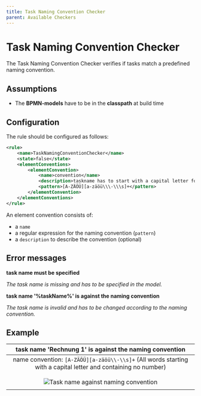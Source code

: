 ```yaml
---
title: Task Naming Convention Checker
parent: Available Checkers
---
```

Task Naming Convention Checker
=================================
The Task Naming Convention Checker verifies if tasks match a predefined naming convention.

## Assumptions
- The **BPMN-models** have to be in the **classpath** at build time

## Configuration
The rule should be configured as follows:
```xml
<rule>
    <name>TaskNamingConventionChecker</name>
    <state>false</state>
    <elementConventions>
        <elementConvention>
            <name>convention</name>
            <description>taskname has to start with a capital letter followed by letters,hyphens or spaces</description>
            <pattern>[A-ZÄÖÜ][a-zäöü\\\-\\\s]+</pattern>
        </elementConvention>
    </elementConventions>
</rule>

```

An element convention consists of:
- a `name`
- a regular expression for the naming convention (`pattern`)
- a `description` to describe the convention (optional)

## Error messages
**task name must be specified**

_The task name is missing and has to be specified in the model._

**task name '%taskName%' is against the naming convention**

_The task name is invalid and has to be changed according to the naming convention._

## Example

| **task name 'Rechnung 1' is against the naming convention**                                                                        | 
|:------------------------------------------------------------------------------------------------------:| 
| name convention: `[A-ZÄÖÜ][a-zäöü\\-\\s]+` (All words starting with a capital letter and containing no number) <br/> <br/> ![Task name against naming convention](../img/TaskNamingConventionChecker.PNG "Task name against naming convention")    |
| |
